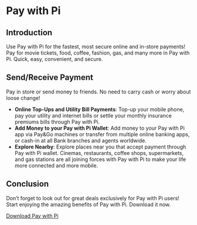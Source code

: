 # Pay with Pi

## Introduction
Use Pay with Pi for the fastest, most secure online and in-store payments! Pay for movie tickets, food, coffee, fashion, gas, and many more in Pay with Pi. Quick, easy, convenient, and secure.

## Send/Receive Payment
Pay in store or send money to friends. No need to carry cash or worry about loose change!

- **Online Top-Ups and Utility Bill Payments**: Top-up your mobile phone, pay your utility and internet bills or settle your monthly insurance premiums bills through Pay with Pi.
- **Add Money to your Pay with Pi Wallet**: Add money to your Pay with Pi app via Pay&Go machines or transfer from multiple online banking apps, or cash-in at all Bank branches and agents worldwide.
- **Explore Nearby**: Explore places near you that accept payment through Pay with Pi wallet. Cinemas, restaurants, coffee shops, supermarkets, and gas stations are all joining forces with Pay with Pi to make your life more connected and more mobile.

## Conclusion
Don’t forget to look out for great deals exclusively for Pay with Pi users! Start enjoying the amazing benefits of Pay with Pi. Download it now.

[Download Pay with Pi](https://forms.gle/NBzpicuQ1SXQSH4e6)
